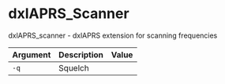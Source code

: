 # dxlAPRS_Scanner
dxlAPRS_scanner - dxlAPRS extension for scanning frequencies

Argument|Description|Value
-|-|-
`-q`|Squelch
